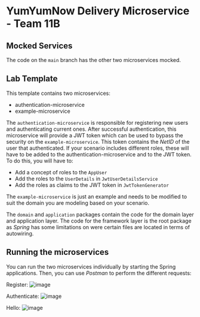 # YumYumNow Delivery Microservice - Team 11B

## Mocked Services
The code on the `main` branch has the other two microservices mocked.

## Lab Template

This template contains two microservices:
- authentication-microservice
- example-microservice

The `authentication-microservice` is responsible for registering new users and authenticating current ones. After successful authentication, this microservice will provide a JWT token which can be used to bypass the security on the `example-microservice`. This token contains the *NetID* of the user that authenticated. If your scenario includes different roles, these will have to be added to the authentication-microservice and to the JWT token. To do this, you will have to:
- Add a concept of roles to the `AppUser`
- Add the roles to the `UserDetails` in `JwtUserDetailsService`
- Add the roles as claims to the JWT token in `JwtTokenGenerator`

The `example-microservice` is just an example and needs to be modified to suit the domain you are modeling based on your scenario.

The `domain` and `application` packages contain the code for the domain layer and application layer. The code for the framework layer is the root package as *Spring* has some limitations on were certain files are located in terms of autowiring.

## Running the microservices

You can run the two microservices individually by starting the Spring applications. Then, you can use *Postman* to perform the different requests:

Register:
![image](instructions/register.png)

Authenticate:
![image](instructions/authenticate.png)

Hello:
![image](instructions/hello.png)
